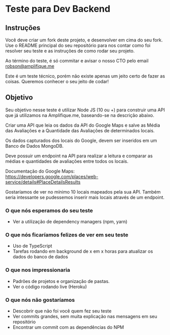 # Teste para Dev Backend

## Instruções
Você deve criar um fork deste projeto, e desenvolver em cima do seu fork. Use o README principal do seu repositório para nos contar como foi resolver seu teste e as instruções de como rodar seu projeto.

Ao término do teste, é só commitar e avisar o nosso CTO pelo email robson@amplifique.me

Este é um teste técnico, porém não existe apenas um jeito certo de fazer as coisas. Queremos conhecer o seu jeito de codar!

## Objetivo
Seu objetivo nesse teste é utilizar Node JS (10 ou +) para construir uma API que já utilizamos na Amplifique.me, baseando-se na descrição abaixo.

Criar uma API que leia os dados da API do Google Maps e salve as Média das Avaliações e a Quantidade das Avaliações de determinados locais.

Os dados capturados dos locais do Google, devem ser inseridos em um Banco de Dados MongoDB.

Deve possuir um endpoint na API para realizar a leitura e comparar as médias e quantidades de avaliações entre todos os locais.

Documentação do Google Maps: https://developers.google.com/places/web-service/details#PlaceDetailsResults

Gostaríamos de ver no mínimo 10 locais mapeados pela sua API.
Também seria intessante se pudessemos inserir mais locais através de um endpoint.


### O que nós esperamos do seu teste
* Ver a utilização de dependency managers (npm, yarn)

### O que nós ficaríamos felizes de ver em seu teste
* Uso de TypeScript
* Tarefas rodando em background de x em x horas para atualizar os dados do banco de dados


### O que nos impressionaria
* Padrões de projetos e organização de pastas.
* Ver o código rodando live (Heroku)


### O que nós não gostaríamos
* Descobrir que não foi você quem fez seu teste
* Ver commits grandes, sem muita explicação nas mensagens em seu repositório
* Encontrar um commit com as dependências do NPM
